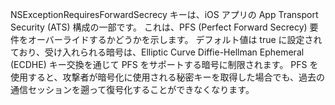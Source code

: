 
NSExceptionRequiresForwardSecrecy キーは、iOS アプリの App Transport Security (ATS) 構成の一部です。 
これは、PFS (Perfect Forward Secrecy) 要件をオーバーライドするかどうかを示します。 
デフォルト値は true に設定されており、受け入れられる暗号は、Elliptic Curve Diffie-Hellman Ephemeral (ECDHE) 
キー交換を通じて PFS をサポートする暗号に制限されます。 
PFS を使用すると、攻撃者が暗号化に使用される秘密キーを取得した場合でも、過去の通信セッションを遡って復号化することができなくなります。
